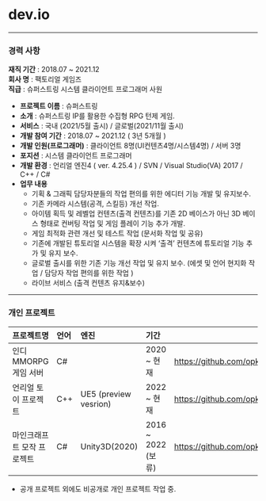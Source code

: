 # **dev.io**
***
### 경력 사항

**재직 기간** : 2018.07 ~ 2021.12 <br>
**회사 명** : 팩토리얼 게임즈 <br>
**직급** : 슈퍼스트링 시스템 클라이언트 프로그래머 사원 

- **프로젝트 이름** : 슈퍼스트링
- **소개** : 슈퍼스트링 IP를 활용한 수집형 RPG 턴제 게임.
- **서비스** : 국내 (2021/5월 출시) / 글로벌(2021/11월 출시)
- **개발 참여 기간** : 2018.07 ~ 2021.12 ( 3년 5개월 )
- **개발 인원(프로그래머)** : 클라이언트 8명(UI컨텐츠4명/시스템4명) / 서버 3명
- **포지션** : 시스템 클라이언트 프로그래머
- **개발 환경** : 언리얼 엔진4 ( ver. 4.25.4 ) / SVN / Visual Studio(VA) 2017 / C++ / C#
- **업무 내용** 
     * 기획 & 그래픽 담당자분들의 작업 편의를 위한 에디터 기능 개발 및 유지보수.
     * 기존 카메라 시스템(공격, 스킬등) 개선 작업.
     * 아이템 획득 및 레벨업 컨텐츠(출격 컨텐츠)를 기존 2D 베이스가 아닌 3D 베이스 형태로 컨버팅 작업 및 게임 플레이 기능 추가 개발.
     * 게임 최적화 관련 개선 및 테스트 작업 (문서화 작업 및 공유)
     * 기존에 개발된 튜토리얼 시스템을 확장 시켜 ‘출격’ 컨텐츠에 튜토리얼 기능 추가 및 유지 보수.
     * 글로벌 출시를 위한 기존 기능 개선 작업 및 유지 보수. (에셋 및 언어 현지화 작업 / 담당자 작업 편의를 위한 작업 )
     * 라이브 서비스 (출격 컨텐츠 유지&보수)

***

### 개인 프로젝트
|**프로젝트명** | **언어** | **엔진** |**기간**| **링크** |
|:----------|:------|:-----|:------|------|
|인디 MMORPG 게임 서버|C#| |2020 ~ 현재| https://github.com/opk4406opk/GameServer|
|언리얼 토이 프로젝트| C++ | UE5 (preview vesrion) |2022 ~ 현재|https://github.com/opk4406opk/UEWar|
|마인크래프트 모작 프로젝트|C#|Unity3D(2020)|2016 ~ 2022 (보류)|https://github.com/opk4406opk/HELLO_MY_WORLD|
- 공개 프로젝트 외에도 비공개로 개인 프로젝트 작업 중.
      
